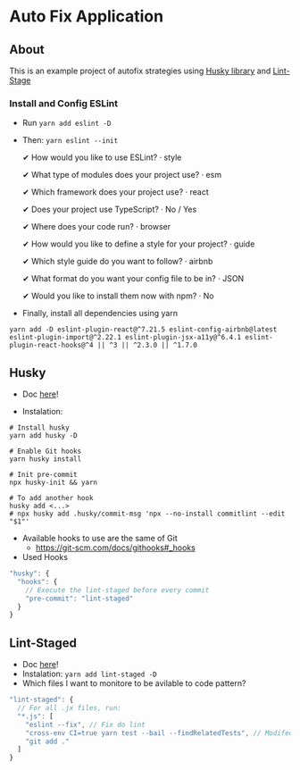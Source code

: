 # Auto Fix Application

## About
This is an example project of autofix strategies using [Husky library](https://github.com/typicode/husky) and [Lint-Stage](https://github.com/okonet/lint-staged)

### Install and Config ESLint
- Run `yarn add eslint -D`
- Then: `yarn eslint --init`

  ✔ How would you like to use ESLint? · style

  ✔ What type of modules does your project use? · esm

  ✔ Which framework does your project use? · react

  ✔ Does your project use TypeScript? · No / Yes

  ✔ Where does your code run? · browser

  ✔ How would you like to define a style for your project? · guide

  ✔ Which style guide do you want to follow? · airbnb

  ✔ What format do you want your config file to be in? · JSON

  ✔ Would you like to install them now with npm? · No

- Finally, install all dependencies using yarn
```console
yarn add -D eslint-plugin-react@^7.21.5 eslint-config-airbnb@latest eslint-plugin-import@^2.22.1 eslint-plugin-jsx-a11y@^6.4.1 eslint-plugin-react-hooks@^4 || ^3 || ^2.3.0 || ^1.7.0
```

## Husky
- Doc [here](https://github.com/typicode/husky)!

- Instalation:
```console
# Install husky
yarn add husky -D

# Enable Git hooks
yarn husky install

# Init pre-commit
npx husky-init && yarn

# To add another hook
husky add <...>
# npx husky add .husky/commit-msg 'npx --no-install commitlint --edit "$1"'
```
- Available hooks to use are the same of Git
  - https://git-scm.com/docs/githooks#_hooks
- Used Hooks
```js
"husky": {
  "hooks": {
    // Execute the lint-staged before every commit
    "pre-commit": "lint-staged"
  }
}
```

## Lint-Staged
- Doc [here](https://github.com/okonet/lint-staged)!
- Instalation: `yarn add lint-staged -D`
- Which files I want to monitore to be avilable to code pattern?
```js
"lint-staged": {
  // For all .jx files, run:
  "*.js": [
    "eslint --fix", // Fix do lint
    "cross-env CI=true yarn test --bail --findRelatedTests", // Modifed files tests with bail (all test must pass)
    "git add ."
  ]
}
```
